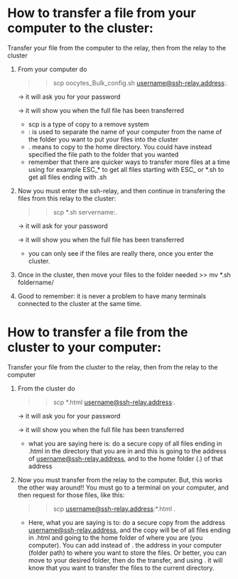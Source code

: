 # How to transfer a file from your computer to the cluster:

Transfer your file from the computer to the relay, then from the relay to the cluster
1. From your computer do 
      >> scp oocytes_Bulk_config.sh username@ssh-relay.address:.
      
      -> it will ask you for your password
      
      -> it will show you when the full file has been transferred
      
      - scp is a type of copy to a remove system
      - : is used to separate the name of your computer from the name of the folder you want to put your files into the cluster
      - . means to copy to the home directory. You could have instead specified the file path to the folder that you wanted
      - remember that there are quicker ways to transfer more files at a time using for example ESC_* to get all files starting with ESC_ or *.sh to
      get all files ending with .sh
      
2. Now you must enter the ssh-relay, and then continue in transfering the files from this relay to the cluster: 
      >> scp *.sh servername:.
      
      -> it will ask for your password
      
      -> it will show you when the full file has been transferred
      
      - you can only see if the files are really there, once you enter the cluster.
      
3. Once in the cluster, then move your files to the folder needed >> mv *.sh foldername/

4. Good to remember: it is never a problem to have many terminals connected to the cluster at the same time.

# How to transfer a file from the cluster to your computer:

Transfer your file from the cluster to the relay, then from the relay to the computer
1. From the cluster do
      >> scp *.html username@ssh-relay.address:.
      
      -> it will ask you for your password
      
      -> it will show you when the full file has been transferred
      
      - what you are saying here is: do a secure copy of all files ending in .html in the directory that you are in and this is going to the address of 
      username@ssh-relay.address, and to the home folder (.) of that address
      
2. Now you must transfer from the relay to the computer. But, this works the other way around!! You must go to a terminal on your computer, and then request for 
those files, like this:
      >> scp username@ssh-relay.address:*.html .
      - Here, what you are saying is to: do a secure copy from the address username@ssh-relay.address, and the copy will be of all files ending in .html and 
      going to the home folder of where you are (you computer). You can add instead of . the address in your computer (folder path) to where you want to store 
      the files. Or better, you can move to your desired folder, then do the transfer, and using . it will know that you want to transfer the files to the current 
      directory.
      
      
      
